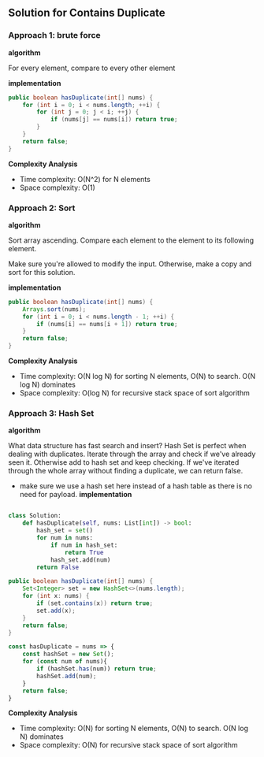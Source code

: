 ## Solution for Contains Duplicate


### Approach 1: brute force

**algorithm**

For every element, compare to every other element

**implementation**

```java
public boolean hasDuplicate(int[] nums) {
    for (int i = 0; i < nums.length; ++i) {
        for (int j = 0; j < i; ++j) {
            if (nums[j] == nums[i]) return true;
        }
    }
    return false;
}
```
**Complexity Analysis**

- Time complexity: O(N^2) for N elements
- Space complexity: O(1)

### Approach 2: Sort

**algorithm**

Sort array ascending. Compare each element to the element to its following element.

Make sure you're allowed to modify the input. Otherwise, make a copy and sort for this solution.

**implementation**

```java
public boolean hasDuplicate(int[] nums) {
    Arrays.sort(nums);
    for (int i = 0; i < nums.length - 1; ++i) {
        if (nums[i] == nums[i + 1]) return true;
    }
    return false;
}
```
**Complexity Analysis**

- Time complexity: O(N log N) for sorting N elements, O(N) to search. O(N log N) dominates
- Space complexity: O(log N) for recursive stack space of sort algorithm



### Approach 3: Hash Set

**algorithm**

What data structure has fast search and insert? Hash Set is perfect when dealing with duplicates.
Iterate through the array and check if we've already seen it. Otherwise add to hash set and keep checking. If we've iterated through the whole array without finding a duplicate, we can return false.

- make sure we use a hash set here instead of a hash table as there is no need for payload.
**implementation**

```python

class Solution:
    def hasDuplicate(self, nums: List[int]) -> bool:
        hash_set = set()
        for num in nums:
            if num in hash_set:
                return True
            hash_set.add(num)
        return False
```

```java
public boolean hasDuplicate(int[] nums) {
    Set<Integer> set = new HashSet<>(nums.length);
    for (int x: nums) {
        if (set.contains(x)) return true;
        set.add(x);
    }
    return false;
}
```

```javascript
const hasDuplicate = nums => {
    const hashSet = new Set();
    for (const num of nums){
        if (hashSet.has(num)) return true;
        hashSet.add(num);
    }
    return false;
}
```

**Complexity Analysis**

- Time complexity: O(N) for sorting N elements, O(N) to search. O(N log N) dominates
- Space complexity: O(N) for recursive stack space of sort algorithm
